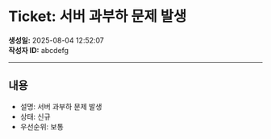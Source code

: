 #  Ticket: 서버 과부하 문제 발생

**생성일:** 2025-08-04 12:52:07  
**작성자 ID:** abcdefg  

---

##  내용

- 설명: 서버 과부하 문제 발생
- 상태: 신규
- 우선순위: 보통

